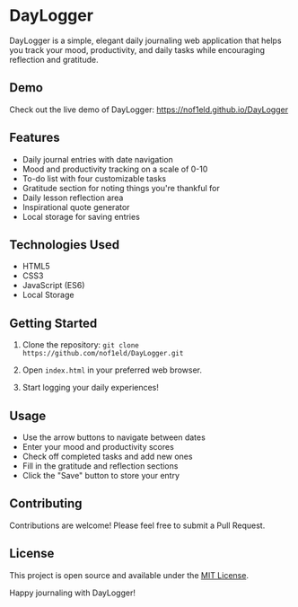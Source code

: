 # DayLogger

DayLogger is a simple, elegant daily journaling web application that helps you track your mood, productivity, and daily tasks while encouraging reflection and gratitude.

## Demo

Check out the live demo of DayLogger: https://nof1eld.github.io/DayLogger

## Features

- Daily journal entries with date navigation
- Mood and productivity tracking on a scale of 0-10
- To-do list with four customizable tasks
- Gratitude section for noting things you're thankful for
- Daily lesson reflection area
- Inspirational quote generator
- Local storage for saving entries

## Technologies Used

- HTML5
- CSS3
- JavaScript (ES6)
- Local Storage

## Getting Started

1. Clone the repository:
   `git clone https://github.com/nof1eld/DayLogger.git`

2. Open `index.html` in your preferred web browser.

3. Start logging your daily experiences!

## Usage

- Use the arrow buttons to navigate between dates
- Enter your mood and productivity scores
- Check off completed tasks and add new ones
- Fill in the gratitude and reflection sections
- Click the "Save" button to store your entry

## Contributing

Contributions are welcome! Please feel free to submit a Pull Request.

## License

This project is open source and available under the [MIT License](LICENSE).


Happy journaling with DayLogger!

